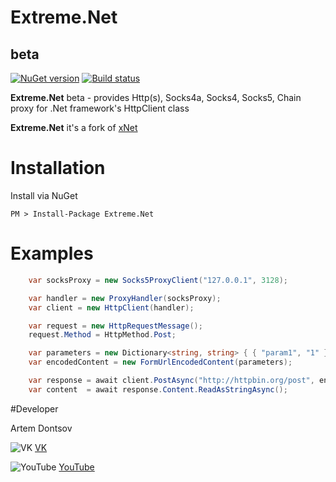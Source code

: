 # Extreme.Net
## beta

[![NuGet version](https://badge.fury.io/nu/Extreme.Net.svg)](https://badge.fury.io/nu/Extreme.Net)
[![Build status](https://ci.appveyor.com/api/projects/status/7mwsovabbtwq6i65?svg=true)](https://ci.appveyor.com/project/extremecodetv/extreme-net)

**Extreme.Net** beta - provides Http(s), Socks4a, Socks4, Socks5, Chain proxy for .Net framework's HttpClient class

**Extreme.Net** it's a fork of [xNet](https://github.com/X-rus/xNet)


# Installation
 
Install via NuGet
 
```
PM > Install-Package Extreme.Net
```
 
# Examples
 
```csharp
    var socksProxy = new Socks5ProxyClient("127.0.0.1", 3128);

    var handler = new ProxyHandler(socksProxy);
    var client = new HttpClient(handler);

    var request = new HttpRequestMessage();
	request.Method = HttpMethod.Post;

    var parameters = new Dictionary<string, string> { { "param1", "1" }, { "param2", "2" } };
    var encodedContent = new FormUrlEncodedContent(parameters);

    var response = await client.PostAsync("http://httpbin.org/post", encodedContent);
    var content  = await response.Content.ReadAsStringAsync();
``` 


#Developer

Artem Dontsov

![VK](https://vk.com/images/faviconnew.ico?3) [VK](https://vk.com/extremecodetv)

![YouTube](https://s.ytimg.com/yts/img/favicon-vflz7uhzw.ico) [YouTube](https://www.youtube.com/channel/UCBNlINWfd08qgDkUTaUY4_w)